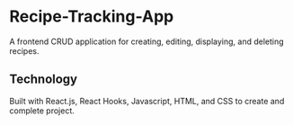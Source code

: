 # Recipe-Tracking-App

A frontend CRUD application for creating, editing, displaying, and deleting recipes.

## Technology
Built with React.js, React Hooks, Javascript, HTML, and CSS to create and complete project.
